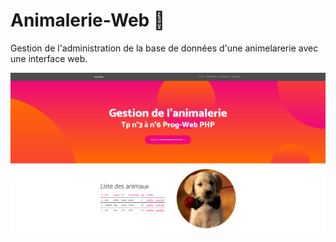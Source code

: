 <h1>Animalerie-Web 🐶</h1>
  <p>Gestion de l'administration de la base de données d'une animelarerie avec une interface web.</p>
    <img src="TP/Poster.png" width="1000">
  </a>
